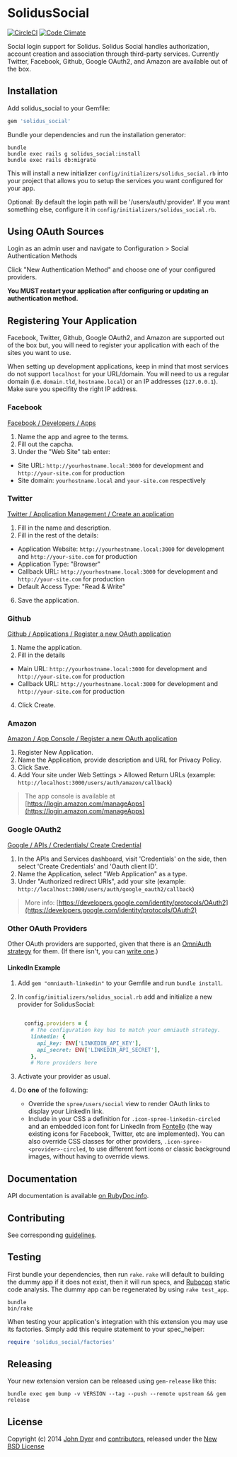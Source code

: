 SolidusSocial
=============

[![CircleCI](https://circleci.com/gh/solidusio-contrib/solidus_social.svg?style=svg)](https://circleci.com/gh/solidusio-contrib/solidus_social)
[![Code Climate](https://codeclimate.com/github/solidusio-contrib/solidus_social/badges/gpa.svg)](https://codeclimate.com/github/solidusio-contrib/solidus_social)

Social login support for Solidus. Solidus Social handles authorization, account
creation and association through third-party services. Currently Twitter,
Facebook, Github, Google OAuth2, and Amazon are available out of the box.

Installation
------------

Add solidus_social to your Gemfile:

```ruby
gem 'solidus_social'
```

Bundle your dependencies and run the installation generator:

```shell
bundle
bundle exec rails g solidus_social:install
bundle exec rails db:migrate
```

This will install a new initializer `config/initializers/solidus_social.rb` into
your project that allows you to setup the services you want configured for your app.

Optional: By default the login path will be '/users/auth/:provider'. If you
want something else, configure it in `config/initializers/solidus_social.rb`.


Using OAuth Sources
-------------------

Login as an admin user and navigate to Configuration > Social Authentication Methods

Click "New Authentication Method" and choose one of your configured providers.

**You MUST restart your application after configuring or updating an authentication method.**

Registering Your Application
----------------------------

Facebook, Twitter, Github, Google OAuth2, and Amazon are supported out of the
box but, you will need to register your application with each of the sites you
want to use.

When setting up development applications, keep in mind that most services do
not support `localhost` for your URL/domain. You will need to us a regular
domain (i.e.  `domain.tld`, `hostname.local`) or an IP addresses (`127.0.0.1`).
Make sure you specifity the right IP address.

### Facebook

[Facebook / Developers / Apps][2]

1. Name the app and agree to the terms.
2. Fill out the capcha.
3. Under the "Web Site" tab enter:
  - Site URL: `http://yourhostname.local:3000` for development and
    `http://your-site.com` for production
  - Site domain: `yourhostname.local` and `your-site.com` respectively

### Twitter

[Twitter / Application Management / Create an application][3]

1. Fill in the name and description.
2. Fill in the rest of the details:
  - Application Website: `http://yourhostname.local:3000` for development and
    `http://your-site.com` for production
  - Application Type: "Browser"
  - Callback URL: `http://yourhostname.local:3000` for development and
    `http://your-site.com` for production
  - Default Access Type: "Read & Write"
6. Save the application.

### Github

[Github / Applications / Register a new OAuth application][4]

1. Name the application.
2. Fill in the details
  - Main URL: `http://yourhostname.local:3000` for development and
    `http://your-site.com` for production
  - Callback URL: `http://yourhostname.local:3000` for development and
    `http://your-site.com` for production
4. Click Create.

### Amazon

[Amazon / App Console / Register a new OAuth application][10]

1. Register New Application.
2. Name the Application, provide description and URL for Privacy Policy.
3. Click Save.
4. Add Your site under Web Settings > Allowed Return URLs (example:
   `http://localhost:3000/users/auth/amazon/callback`)

> The app console is available at [https://login.amazon.com/manageApps](https://login.amazon.com/manageApps)

### Google OAuth2
[Google / APIs / Credentials/ Create Credential](https://console.developers.google.com/)

1. In the APIs and Services dashboard, visit 'Credentials' on the side, then select 'Create Credentials' and 'Oauth client ID'.
2. Name the Application, select "Web Application" as a type.
3. Under "Authorized redirect URIs", add your site (example:
   `http://localhost:3000/users/auth/google_oauth2/callback`)

> More info: [https://developers.google.com/identity/protocols/OAuth2](https://developers.google.com/identity/protocols/OAuth2)

### Other OAuth Providers

Other OAuth providers are supported, given that there is an [OmniAuth
strategy][12] for them. (If there isn't, you can [write one][13].)

#### LinkedIn Example

1. Add `gem "omniauth-linkedin"` to your Gemfile and run `bundle install`.
2. In `config/initializers/solidus_social.rb` add and initialize a new provider
   for SolidusSocial:

   ```ruby

     config.providers = {
       # The configuration key has to match your omniauth strategy.
       linkedin: {
         api_key: ENV['LINKEDIN_API_KEY'],
         api_secret: ENV['LINKEDIN_API_SECRET'],
       },
       # More providers here
   ```
3. Activate your provider as usual.
4. Do **one** of the following:

   - Override the `spree/users/social` view to render OAuth links to display
     your LinkedIn link.
   - Include in your CSS a definition for `.icon-spree-linkedin-circled` and an
     embedded icon font for LinkedIn from [Fontello][14] (the way existing
     icons for Facebook, Twitter, etc are implemented). You can also override
     CSS classes for other providers, `.icon-spree-<provider>-circled`, to use
     different font icons or classic background images, without having to
     override views.

Documentation
-------------

API documentation is available [on RubyDoc.info][15].

Contributing
------------

See corresponding [guidelines][11].

Testing
-------

First bundle your dependencies, then run `rake`. `rake` will default to building the dummy app if it does not exist, then it will run specs, and [Rubocop](https://github.com/bbatsov/rubocop) static code analysis. The dummy app can be regenerated by using `rake test_app`.

```shell
bundle
bin/rake
```

When testing your application's integration with this extension you may use its factories.
Simply add this require statement to your spec_helper:

```ruby
require 'solidus_social/factories'
```

Releasing
---------

Your new extension version can be released using `gem-release` like this:

```shell
bundle exec gem bump -v VERSION --tag --push --remote upstream && gem release
```

License
-------

Copyright (c) 2014 [John Dyer][7] and [contributors][8], released under the [New BSD License][9]

[1]: https://github.com/spree/spree
[2]: https://developers.facebook.com/apps/?action=create
[3]: https://apps.twitter.com/app/new
[4]: https://github.com/settings/applications/new
[5]: http://www.fsf.org/licensing/essays/free-sw.html
[6]: https://github.com/solidusio-contrib/solidus_social/issues
[7]: https://github.com/LBRapid
[8]: https://github.com/solidusio-contrib/solidus_social/graphs/contributors
[9]: https://github.com/solidusio-contrib/solidus_social/blob/master/LICENSE
[10]: https://login.amazon.com/manageApps
[11]: https://github.com/solidusio-contrib/solidus_social/blob/master/CONTRIBUTING.md
[12]: https://github.com/intridea/omniauth/wiki/List-of-Strategies
[13]: https://github.com/intridea/omniauth/wiki/Strategy-Contribution-Guide
[14]: http://fontello.com/
[15]: http://www.rubydoc.info/github/solidusio-contrib/solidus_social/
